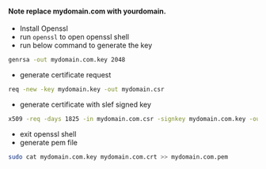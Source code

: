 #### Note replace mydomain.com with yourdomain.

- Install Openssl
- run `openssl` to open openssl shell
- run below command to generate the key
```bash
genrsa -out mydomain.com.key 2048
```
- generate certificate request
```bash
req -new -key mydomain.key -out mydomain.csr
```
- generate certificate with slef signed key
```bash
x509 -req -days 1825 -in mydomain.com.csr -signkey mydomain.com.key -out mydomain.crt
```
- exit openssl shell
- generate pem file
```bash
sudo cat mydomain.com.key mydomain.com.crt >> mydomain.com.pem
```
